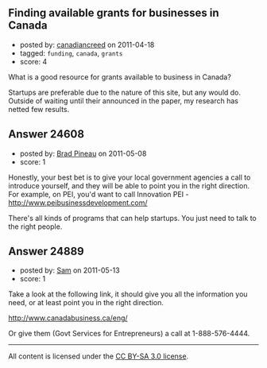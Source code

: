 ## Finding available grants for businesses in Canada

- posted by: [canadiancreed](https://stackexchange.com/users/-1/8750-canadiancreed) on 2011-04-18
- tagged: `funding`, `canada`, `grants`
- score: 4

What is a good resource for grants available to business in Canada?

Startups are preferable due to the nature of this site, but any would do. Outside of waiting until their announced in the paper, my research has netted few results.


## Answer 24608

- posted by: [Brad Pineau](https://stackexchange.com/users/-1/10321-brad-pineau) on 2011-05-08
- score: 1

Honestly, your best bet is to give your local government agencies a call to introduce yourself, and they will be able to point you in the right direction. For example, on PEI, you'd want to call Innovation PEI - http://www.peibusinessdevelopment.com/

There's all kinds of programs that can help startups. You just need to talk to the right people.


## Answer 24889

- posted by: [Sam](https://stackexchange.com/users/-1/10234-sam) on 2011-05-13
- score: 1

Take a look at the following link, it should give you all the information you need, or at least point you in the right direction. 

http://www.canadabusiness.ca/eng/

Or give them (Govt Services for Entrepreneurs) a call at 1-888-576-4444.



---

All content is licensed under the [CC BY-SA 3.0 license](https://creativecommons.org/licenses/by-sa/3.0/).
